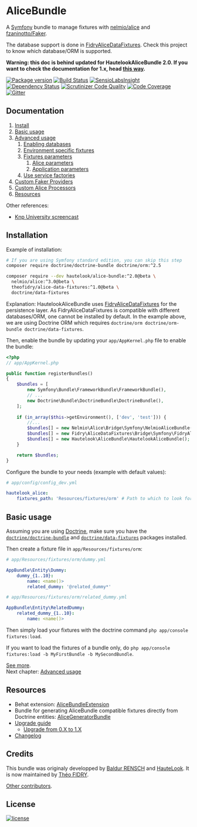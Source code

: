 AliceBundle
===========

A [Symfony](http://symfony.com) bundle to manage fixtures with [nelmio/alice](https://github.com/nelmio/alice) and
[fzaninotto/Faker](https://github.com/fzaninotto/Faker).

The database support is done in [FidryAliceDataFixtures](https://github.com/theofidry/AliceDataFixtures). Check this
project to know which database/ORM is supported.

**Warning: this doc is behind updated for HautelookAliceBundle 2.0. If you want to check the documentation for 1.x, head
[this way](https://github.com/hautelook/AliceBundle/tree/1.x).**

[![Package version](https://img.shields.io/packagist/vpre/hautelook/alice-bundle.svg?style=flat-square)](https://packagist.org/packages/hautelook/alice-bundle)
[![Build Status](https://img.shields.io/travis/hautelook/AliceBundle/master.svg?style=flat-square)](https://travis-ci.org/hautelook/AliceBundle?branch=master)
[![SensioLabsInsight](https://img.shields.io/sensiolabs/i/d93a3fc4-3fe8-4be3-aa62-307f53898199.svg?style=flat-square)](https://insight.sensiolabs.com/projects/d93a3fc4-3fe8-4be3-aa62-307f53898199)
[![Dependency Status](https://www.versioneye.com/user/projects/55d26478265ff6001a000084/badge.svg?style=flat)](https://www.versioneye.com/user/projects/55d26478265ff6001a000084)
[![Scrutinizer Code Quality](https://img.shields.io/scrutinizer/g/hautelook/AliceBundle.svg?style=flat-square)](https://scrutinizer-ci.com/g/hautelook/AliceBundle/?branch=master)
[![Code Coverage](https://img.shields.io/scrutinizer/coverage/g/hautelook/AliceBundle.svg?b=master&style=flat-square)](https://scrutinizer-ci.com/g/hautelook/AliceBundle/?branch=master)
[![Gitter](https://badges.gitter.im/Join%20Chat.svg)](https://gitter.im/hautelook/AliceBundle?utm_source=badge&utm_medium=badge&utm_campaign=pr-badge)

## Documentation

1. [Install](#installation)
2. [Basic usage](#basic-usage)
3. [Advanced usage](doc/advanced-usage.md)
    1. [Enabling databases](doc/advanced-usage.md#enabling-databases)
    2. [Environment specific fixtures](doc/advanced-usage.md#environment-specific-fixtures)
    3. [Fixtures parameters](doc/advanced-usage.md#fixtures-parameters)
        1. [Alice parameters](doc/advanced-usage.md#alice-parameters)
        2. [Application parameters](doc/advanced-usage.md#application-parameters)
    4. [Use service factories](doc/advanced-usage.md#use-service-factories)
4. [Custom Faker Providers](doc/faker-providers.md)
5. [Custom Alice Processors](doc/alice-processors.md)
7. [Resources](#resources)

Other references:

* [Knp University screencast](https://knpuniversity.com/screencast/alice-fixtures)


## Installation

Example of installation:

```bash
# If you are using Symfony standard edition, you can skip this step
composer require doctrine/doctrine-bundle doctrine/orm:^2.5

composer require --dev hautelook/alice-bundle:^2.0@beta \
  nelmio/alice:^3.0@beta \
  theofidry/alice-data-fixtures:^1.0@beta \
  doctrine/data-fixtures
```

Explanation: HautelookAliceBundle uses [FidryAliceDataFixtures](https://github.com/theofidry/AliceDataFixtures) for the
persistence layer. As FidryAliceDataFixtures is compatible with different databases/ORM, one cannot be installed by
default. In the example above, we are using Doctrine ORM which requires
`doctrine/orm doctrine/orm-bundle doctrine/data-fixtures`.

Then, enable the bundle by updating your `app/AppKernel.php` file to enable the bundle:

```php
<?php
// app/AppKernel.php

public function registerBundles()
{
    $bundles = [
        new Symfony\Bundle\FrameworkBundle\FrameworkBundle(),
        // ...
        new Doctrine\Bundle\DoctrineBundle\DoctrineBundle(),
    ];
    
    if (in_array($this->getEnvironment(), ['dev', 'test'])) {
        //...
        $bundles[] = new Nelmio\Alice\Bridge\Symfony\NelmioAliceBundle();
        $bundles[] = new Fidry\AliceDataFixtures\Bridge\Symfony\FidryAliceDataFixturesBundle();
        $bundles[] = new Hautelook\AliceBundle\HautelookAliceBundle();
    }

    return $bundles;
}
```

Configure the bundle to your needs (example with default values):

```yaml
# app/config/config_dev.yml

hautelook_alice:
    fixtures_path: 'Resources/fixtures/orm' # Path to which to look for fixtures relative to the bundle path.
```


## Basic usage

Assuming you are using [Doctrine](http://www.doctrine-project.org/projects/orm.html), make sure you
have the [`doctrine/doctrine-bundle`](https://github.com/doctrine/DoctrineBundle) and
[`doctrine/data-fixtures`](https://github.com/doctrine/data-fixtures) packages installed.

Then create a fixture file in `app/Resources/fixtures/orm`:

```yaml
# app/Resources/fixtures/orm/dummy.yml

AppBundle\Entity\Dummy:
    dummy_{1..10}:
        name: <name()>
        related_dummy: '@related_dummy*'
```

```yaml
# app/Resources/fixtures/orm/related_dummy.yml

AppBundle\Entity\RelatedDummy:
    related_dummy_{1..10}:
        name: <name()>
```

Then simply load your fixtures with the doctrine command `php app/console fixtures:load`.

If you want to load the fixtures of a bundle only, do `php app/console fixtures:load -b MyFirstBundle -b MySecondBundle`.

[See more](#documentation).<br />
Next chapter: [Advanced usage](doc/advanced-usage.md)


## Resources

* Behat extension: [AliceBundleExtension](https://github.com/theofidry/AliceBundleExtension)
* Bundle for generating AliceBundle compatible fixtures directly from Doctrine entities: [AliceGeneratorBundle](https://github.com/trappar/AliceGeneratorBundle)
* [Upgrade guide](UPGRADE.md)
  * [Upgrade from 0.X to 1.X](UPGRADE.md#from-0x-to-1x)
* [Changelog](CHANGELOG.md)


## Credits

This bundle was originaly developped by [Baldur RENSCH](https://github.com/baldurrensch) and [HauteLook](https://github.com/hautelook). It is now maintained by [Théo FIDRY](https://github.com/theofidry).

[Other contributors](https://github.com/hautelook/AliceBundle/graphs/contributors).


## License

[![license](https://img.shields.io/badge/license-MIT-red.svg?style=flat-square)](LICENSE)
